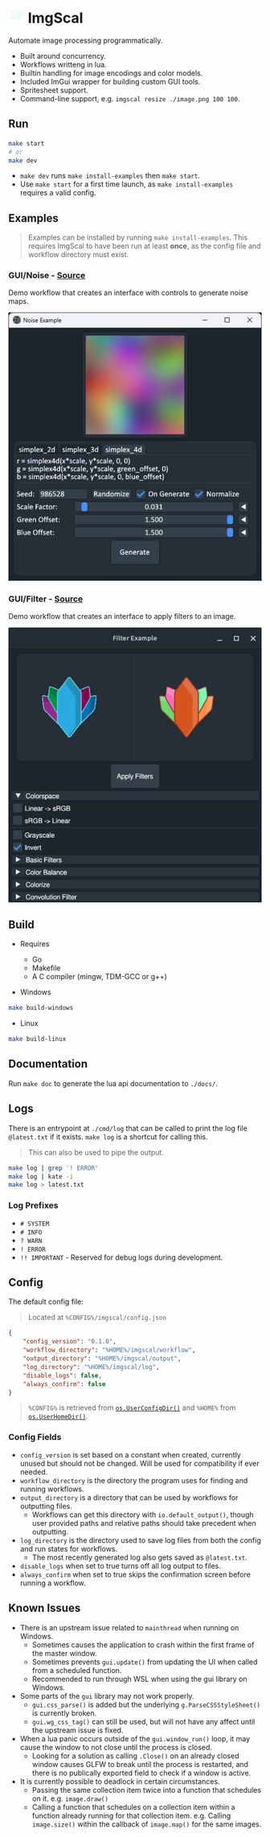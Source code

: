 
# ![icon](./pkg/assets/icons/favicon-32x32.png) ImgScal

Automate image processing programmatically.

* Built around concurrency.
* Workflows writteng in lua.
* Builtin handling for image encodings and color models.
* Included ImGui wrapper for building custom GUI tools.
* Spritesheet support.
* Command-line support, e.g. `imgscal resize ./image.png 100 100`.

## Run

```sh
make start
# or
make dev
```

* `make dev` runs `make install-examples` then `make start`.
* Use `make start` for a first time launch, as `make install-examples` requires a valid config.

## Examples

> Examples can be installed by running `make install-examples`.
> This requires ImgScal to have been run at least **once**,
> as the config file and workflow directory must exist.

### GUI/Noise - [Source](/examples/example_noise.lua)

Demo workflow that creates an interface with controls to generate noise maps.

![noise example](assets/demos/example_noise.png)

### GUI/Filter - [Source](/examples/example_filter.lua)

Demo workflow that creates an interface to apply filters to an image.

![filter example](assets/demos/example_filters.png)

## Build

* Requires
  * Go
  * Makefile
  * A C compiler (mingw, TDM-GCC or g++)

* Windows

```sh
make build-windows
```

* Linux

```sh
make build-linux
```

## Documentation

Run `make doc` to generate the lua api documentation to `./docs/`.

## Logs

There is an entrypoint at `./cmd/log` that can be called to print the log file `@latest.txt` if it exists. `make log` is a shortcut for calling this.

> This can also be used to pipe the output.

```sh
make log | grep '! ERROR'
make log | kate -i
make log > latest.txt
```

### Log Prefixes

* `# SYSTEM`
* `# INFO`
* `? WARN`
* `! ERROR`
* `!! IMPORTANT` - Reserved for debug logs during development.

## Config

The default config file:

> Located at `%CONFIG%/imgscal/config.json`

```json
{
    "config_version": "0.1.0",
    "workflow_directory": "%HOME%/imgscal/workflow",
    "output_directory": "%HOME%/imgscal/output",
    "log_directory": "%HOME%/imgscal/log",
    "disable_logs": false,
    "always_confirm": false
}
```

> `%CONFIG%` is retrieved from [`os.UserConfigDir()`](https://pkg.go.dev/os#UserConfigDir) and `%HOME%` from [`os.UserHomeDir()`](https://pkg.go.dev/os#UserHomeDir).

### Config Fields

* `config_version` is set based on a constant when created,
currently unused but should not be changed.
Will be used for compatibility if ever needed.
* `workflow_directory` is the directory the program uses for finding and running workflows.
* `output_directory` is a directory that can be used by workflows for outputting files.
  * Workflows can get this directory with `io.default_output()`, though user provided paths and
relative paths should take precedent when outputting.
* `log_directory` is the directory used to save log files from both the config and run states for workflows.
  * The most recently generated log also gets saved as `@latest.txt`.
* `disable_logs` when set to true turns off all log output to files.
* `always_confirm` when set to true skips the confirmation screen before running a workflow.

## Known Issues

* There is an upstream issue related to `mainthread` when running on Windows.
  * Sometimes causes the application to crash within the first frame of the master window.
  * Sometimes prevents `gui.update()` from updating the UI when called from a scheduled function.
  * Recommended to run through WSL when using the gui library on Windows.
* Some parts of the `gui` library may not work properly.
  * `gui.css_parse()` is added but the underlying `g.ParseCSSStyleSheet()` is currently broken.
  * `gui.wg_css_tag()` can still be used, but will not have any affect until the upstream issue is fixed.
* When a lua panic occurs outside of the `gui.window_run()` loop, it may cause the window to not close until the process is closed.
  * Looking for a solution as calling `.Close()` on an already closed window causes GLFW to break until the process is restarted, and there is no publically exported field to check if a window is active.
* It is currently possible to deadlock in certain circumstances.
  * Passing the same collection item twice into a function that schedules on it. e.g. `image.draw()`
  * Calling a function that schedules on a collection item within a function already running for that
    collection item. e.g. Calling `image.size()` within the callback of `image.map()` for the same images.
